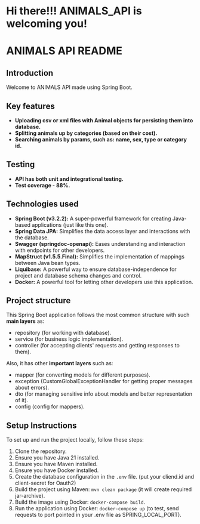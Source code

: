 # Hi there!!! ANIMALS_API is welcoming you!

# ANIMALS API README

## Introduction

Welcome to ANIMALS API made using Spring Boot.

## Key features
- **Uploading csv or xml files with Animal objects for persisting them into database.**
- **Splitting animals up by categories (based on their cost).**
- **Searching animals by params, such as: name, sex, type or category id.**

## Testing

- **API has both unit and integrational testing.**
- **Test coverage - 88%.**

## Technologies used

- **Spring Boot (v3.2.2):** A super-powerful framework for creating Java-based applications (just like this one).
- **Spring Data JPA:** Simplifies the data access layer and interactions with the database.
- **Swagger (springdoc-openapi):** Eases understanding and interaction with endpoints for other developers.
- **MapStruct (v1.5.5.Final):** Simplifies the implementation of mappings between Java bean types.
- **Liquibase:** A powerful way to ensure database-independence for project and database schema changes and control.
- **Docker:** A powerful tool for letting other developers use this application.

## Project structure

This Spring Boot application follows the most common structure with such **main layers** as:
- repository (for working with database).
- service (for business logic implementation).
- controller (for accepting clients' requests and getting responses to them).

Also, it has other **important layers** such as:
- mapper (for converting models for different purposes).
- exception (CustomGlobalExceptionHandler for getting proper messages about errors).
- dto (for managing sensitive info about models and better representation of it).
- config (config for mappers).

## Setup Instructions

To set up and run the project locally, follow these steps:

1. Clone the repository.
2. Ensure you have Java 21 installed.
3. Ensure you have Maven installed.
4. Ensure you have Docker installed.
5. Create the database configuration in the `.env` file. (put your cliend.id and client-secret for Oauth2)
6. Build the project using Maven: `mvn clean package` (it will create required jar-archive).
7. Build the image using Docker: `docker-compose build`.
8. Run the application using Docker: `docker-compose up` (to test, send requests to port pointed in your .env file as SPRING_LOCAL_PORT).
